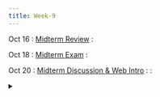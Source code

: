 ```yaml
---
title: Week-9
---
```





Oct 16
: [Midterm Review]()
  : 

Oct 18
: [Midterm Exam]()
  : 

Oct 20
: [Midterm Discussion & Web Intro](https://purdue.brightspace.com/d2l/le/content/832199/viewContent/14727821/View)
  : 
  : <details title="recommended readings" class="my"><summary><i class="icon fas fa-book-reader "></i></summary><span class="fs-2" markdown=1>Read:[Robust defenses for cross-site request forgery](https://seclab.stanford.edu/websec/csrf/csrf.pdf) by Adam Barth, et al., and [Finding and Fixing DOM-based XSS with Static Analysis](https://blog.mozilla.org/attack-and-defense/2021/11/03/finding-and-fixing-dom-based-xss-with-static-analysis/) by Frederik Brun</span></details> 
